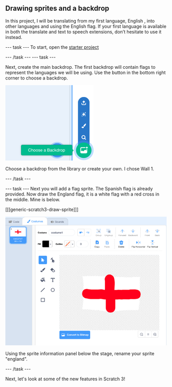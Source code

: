 ## Drawing sprites and a backdrop

In this project, I will be translating from my first language, English , into other languages and using the English flag. If your first language is available in both the translate and text to speech extensions, don’t hesitate to use it instead.


--- task ---
To start, open the [starter project](resources/PhrasebookStarter.sb3)

--- /task ---
--- task ---

Next, create the main backdrop. The first backdrop will contain flags to represent the languages we will be using.
Use the button in the bottom right corner to choose a backdrop.

![Scratch 3.0 choose a backdrop button](images/backdropButton.png)

Choose a backdrop from the library or create your own. I chose Wall 1.

--- /task ---

--- task ---
Next you will add a flag sprite. The Spanish flag is already provided. Now draw the England flag, it is a white flag with a red cross in the middle. Mine is below.

[[[generic-scratch3-draw-sprite]]]

![Scratch 3.0 canvas](images/EnglandDrawing.png)

Using the sprite information panel below the stage, rename your sprite "england".

--- /task ---

Next, let's look at some of the new features in Scratch 3!
